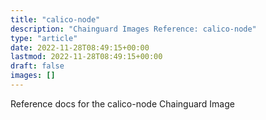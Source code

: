 ```yaml
---
title: "calico-node"
description: "Chainguard Images Reference: calico-node"
type: "article"
date: 2022-11-28T08:49:15+00:00
lastmod: 2022-11-28T08:49:15+00:00
draft: false
images: []
---
```


Reference docs for the calico-node Chainguard Image
